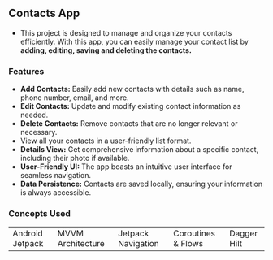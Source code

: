 ## Contacts App
- This project is designed to manage and organize your contacts efficiently. With this app, you can easily manage your contact list by **adding, editing, saving and deleting the contacts.**

### Features

- **Add Contacts:** Easily add new contacts with details such as name, phone number, email, and more.
- **Edit Contacts:** Update and modify existing contact information as needed.
- **Delete Contacts:** Remove contacts that are no longer relevant or necessary.
- View all your contacts in a user-friendly list format.
- **Details View:** Get comprehensive information about a specific contact, including their photo if available.
- **User-Friendly UI:** The app boasts an intuitive user interface for seamless navigation.
- **Data Persistence:** Contacts are saved locally, ensuring your information is always accessible.

### Concepts Used 

||||||
|--|--|--|--|--|
|Android Jetpack|MVVM Architecture|Jetpack Navigation|Coroutines & Flows|Dagger Hilt|
